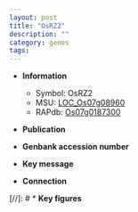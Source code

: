 ```yaml
---
layout: post
title: "OsRZ2"
description: ""
category: genes
tags: 
---
```


* **Information**  
    + Symbol: OsRZ2  
    + MSU: [LOC_Os07g08960](http://rice.uga.edu/cgi-bin/ORF_infopage.cgi?orf=LOC_Os07g08960)  
    + RAPdb: [Os07g0187300](http://rapdb.dna.affrc.go.jp/viewer/gbrowse_details/irgsp1?name=Os07g0187300)  

* **Publication**  

* **Genbank accession number**  

* **Key message**  

* **Connection**  

[//]: # * **Key figures**  


